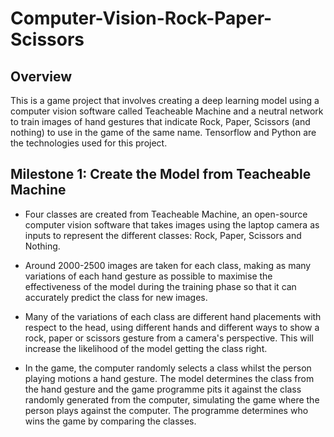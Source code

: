 # Computer-Vision-Rock-Paper-Scissors

## Overview

This is a game project that involves creating a deep learning model using a computer vision software called Teacheable Machine and a neutral network to train images of hand gestures that indicate Rock, Paper, Scissors (and nothing) to use in the game of the same name. Tensorflow and Python are the technologies used for this project.

## Milestone 1: Create the Model from Teacheable Machine

- Four classes are created from Teacheable Machine, an open-source computer vision software that takes images using the laptop camera as inputs to represent the different classes: Rock, Paper, Scissors and Nothing.

- Around 2000-2500 images are taken for each class, making as many variations of each hand gesture as possible to maximise the effectiveness of the model during the training phase so that it can accurately predict the class for new images. 
- Many of the variations of each class are different hand placements with respect to the head, using different hands and different ways to show a rock, paper or scissors gesture from a camera's perspective. This will increase the likelihood of the model getting the class right.

- In the game, the computer randomly selects a class whilst the person playing motions a hand gesture. The model determines the class from the hand gesture and the game programme pits it against the class randomly generated from the computer, simulating the game where the person plays against the computer. The programme determines who wins the game by comparing the classes.
